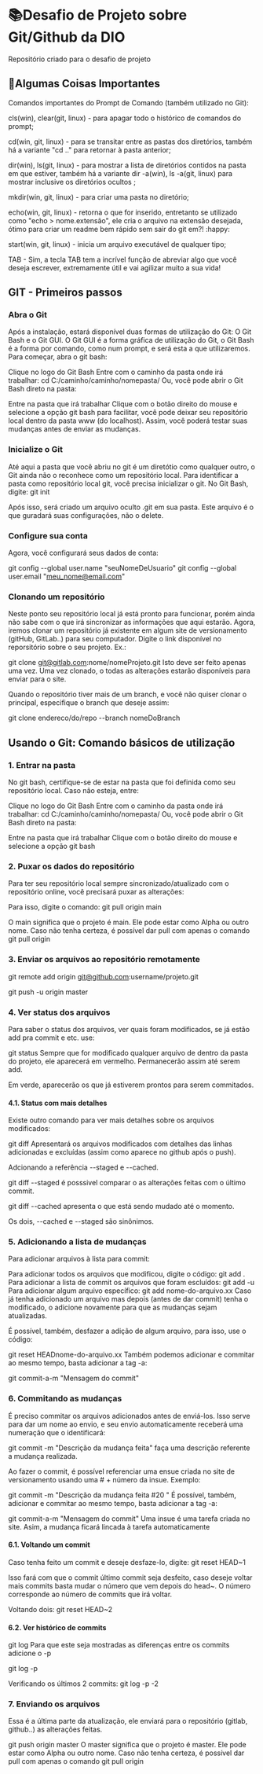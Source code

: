 # 📚Desafio de Projeto sobre Git/Github da DIO
Repositório criado para o desafio de projeto

## 🔑Algumas Coisas Importantes
Comandos importantes do Prompt de Comando (também utilizado no Git):

cls(win), clear(git, linux) - para apagar todo o histórico de comandos do prompt;

cd(win, git, linux) - para se transitar entre as pastas dos diretórios, também há a variante "cd .." para retornar à pasta anterior;

dir(win), ls(git, linux) - para mostrar a lista de diretórios contidos na pasta em que estiver, também há a variante dir -a(win), ls -a(git, linux) para mostrar inclusive os diretórios ocultos ;

mkdir(win, git, linux) - para criar uma pasta no diretório;

echo(win, git, linux) - retorna o que for inserido, entretanto se utilizado como "echo > nome.extensão", ele cria o arquivo na extensão desejada, ótimo para criar um readme bem rápido sem sair do git em?! :happy:

start(win, git, linux) - inicia um arquivo executável de qualquer tipo;

TAB - Sim, a tecla TAB tem a incrível função de abreviar algo que você deseja escrever, extremamente útil e vai agilizar muito a sua vida!


## GIT - Primeiros passos

### Abra o Git

Após a instalação, estará disponível duas formas de utilização do Git: O Git Bash e o Git GUI. O Git GUI é a forma gráfica de utilização do Git, o Git Bash é a forma por comando, como num prompt, e será esta a que utilizaremos. Para começar, abra o git bash:

Clique no logo do Git Bash
Entre com o caminho da pasta onde irá trabalhar: cd C:/caminho/caminho/nomepasta/
Ou, você pode abrir o Git Bash direto na pasta:

Entre na pasta que irá trabalhar
Clique com o botão direito do mouse e selecione a opção git bash
para facilitar, você pode deixar seu repositório local dentro da pasta www (do localhost). Assim, você poderá testar suas mudanças antes de enviar as mudanças.

### Inicialize o Git

Até aqui a pasta que você abriu no git é um diretótio como qualquer outro, o Git ainda não o reconhece como um repositório local. Para identificar a pasta como repositório local git, você precisa inicializar o git. No Git Bash, digite:
git init

Após isso, será criado um arquivo oculto .git em sua pasta. Este arquivo é o que guradará suas configurações, não o delete.

###  Configure sua conta

Agora, você configurará seus dados de conta:

git config --global user.name "seuNomeDeUsuario"
git config --global user.email "meu_nome@email.com"

### Clonando um repositório

Neste ponto seu repositório local já está pronto para funcionar, porém ainda não sabe com o que irá sincronizar as informações que aqui estarão. Agora, iremos clonar um repositório já existente em algum site de versionamento (gitHub, GitLab..) para seu computador. Digite o link disponível no reporsitório sobre o seu projeto. Ex.:

git clone git@gitlab.com:nome/nomeProjeto.git
Isto deve ser feito apenas uma vez. Uma vez clonado, o todas as alterações estarão disponíveis para enviar para o site.

Quando o repositório tiver mais de um branch, e você não quiser clonar o principal, especifique o branch que deseje assim:

git clone endereco/do/repo --branch nomeDoBranch

## Usando o Git: Comando básicos de utilização
### 1. Entrar na pasta

No git bash, certifique-se de estar na pasta que foi definida como seu repositório local. Caso não esteja, entre:

Clique no logo do Git Bash
Entre com o caminho da pasta onde irá trabalhar: cd C:/caminho/caminho/nomepasta/
Ou, você pode abrir o Git Bash direto na pasta:

Entre na pasta que irá trabalhar
Clique com o botão direito do mouse e selecione a opção git bash


### 2. Puxar os dados do repositório

Para ter seu repositório local sempre sincronizado/atualizado com o repositório online, você precisará puxar as alterações:

Para isso, digite o comando: git pull origin main

O main significa que o projeto é main. Ele pode estar como Alpha ou outro nome. Caso não tenha certeza, é possível dar pull com apenas o comando 
git pull origin


### 3. Enviar os arquivos ao repositório remotamente

git remote add origin git@github.com:username/projeto.git

git push -u origin master



### 4. Ver status dos arquivos

Para saber o status dos arquivos, ver quais foram modificados, se já estão add pra commit e etc. use:

git status
Sempre que for modificado qualquer arquivo de dentro da pasta do projeto, ele aparecerá em vermelho. Permanecerão assim até serem add.

Em verde, aparecerão os que já estiverem prontos para serem commitados.



#### 4.1. Status com mais detalhes

Existe outro comando para ver mais detalhes sobre os arquivos modificados:

git diff
Apresentará os arquivos modificados com detalhes das linhas adicionadas e excluídas (assim como aparece no github após o push).

Adcionando a referência --staged e --cached.

git diff --staged é posssivel comparar o as alterações feitas com o último commit.

git diff --cached apresenta o que está sendo mudado até o momento.

Os dois, --cached e --staged são sinônimos.



### 5. Adicionando a lista de mudanças

Para adicionar arquivos à lista para commit:

Para adicionar todos os arquivos que modificou, digite o código:
git add .
Para adicionar a lista de commit os arquivos que foram escluídos:
git add -u
Para adicionar algum arquivo específico:
git add nome-do-arquivo.xx
Caso já tenha adicionado um arquivo mas depois (antes de dar commit) tenha o modificado, o adicione novamente para que as mudanças sejam atualizadas.

É possível, também, desfazer a adição de algum arquivo, para isso, use o código:

git reset HEADnome-do-arquivo.xx
Também podemos adicionar e commitar ao mesmo tempo, basta adicionar a tag -a:

git commit-a-m "Mensagem do commit"


### 6. Commitando as mudanças

É preciso commitar os arquivos adicionados antes de enviá-los. Isso serve para dar um nome ao envio, e seu envio automaticamente receberá uma numeração que o identificará:

git commit -m "Descrição da mudança feita"
faça uma descrição referente a mudança realizada.

Ao fazer o commit, é possível referenciar uma ensue criada no site de versionamento usando uma # + número da insue. Exemplo:

git commit -m "Descrição da mudança feita #20 "
É possível, também, adicionar e commitar ao mesmo tempo, basta adicionar a tag -a:

git commit-a-m "Mensagem do commit"
Uma insue é uma tarefa criada no site. Asim, a mudança ficará lincada à tarefa automaticamente

#### 6.1. Voltando um commit

Caso tenha feito um commit e deseje desfaze-lo, digite:
git reset HEAD~1

Isso fará com que o commit último commit seja desfeito, caso deseje voltar mais commits basta mudar o número que vem depois do head~. 
O número corresponde ao número de commits que irá voltar.

Voltando dois: git reset HEAD~2

#### 6.2. Ver histórico de commits

git log
Para que este seja mostradas as diferenças entre os commits adicione o -p

git log -p

Verificando os últimos 2 commits: git log -p -2


### 7. Enviando os arquivos

Essa é a última parte da atualização, ele enviará para o repositório (gitlab, github..) as alterações feitas.

git push origin master
O master significa que o projeto é master. Ele pode estar como Alpha ou outro nome. Caso não tenha certeza, é possível dar pull com apenas o comando git pull origin



